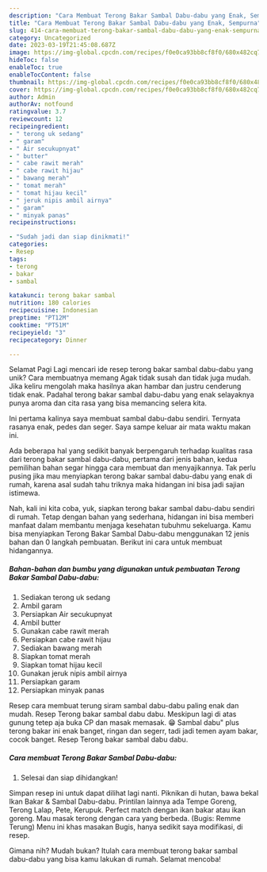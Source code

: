 ```yaml
---
description: "Cara Membuat Terong Bakar Sambal Dabu-dabu yang Enak, Sempurna"
title: "Cara Membuat Terong Bakar Sambal Dabu-dabu yang Enak, Sempurna"
slug: 414-cara-membuat-terong-bakar-sambal-dabu-dabu-yang-enak-sempurna
category: Uncategorized
date: 2023-03-19T21:45:08.687Z
image: https://img-global.cpcdn.com/recipes/f0e0ca93bb8cf8f0/680x482cq70/terong-bakar-sambal-dabu-dabu-foto-resep-utama.jpg
hideToc: false
enableToc: true
enableTocContent: false
thumbnail: https://img-global.cpcdn.com/recipes/f0e0ca93bb8cf8f0/680x482cq70/terong-bakar-sambal-dabu-dabu-foto-resep-utama.jpg
cover: https://img-global.cpcdn.com/recipes/f0e0ca93bb8cf8f0/680x482cq70/terong-bakar-sambal-dabu-dabu-foto-resep-utama.jpg
author: Admin
authorAv: notfound
ratingvalue: 3.7
reviewcount: 12
recipeingredient:
- " terong uk sedang"
- " garam"
- " Air secukupnyat"
- " butter"
- " cabe rawit merah"
- " cabe rawit hijau"
- " bawang merah"
- " tomat merah"
- " tomat hijau kecil"
- " jeruk nipis ambil airnya"
- " garam"
- " minyak panas"
recipeinstructions:

- "Sudah jadi dan siap dinikmati!"
categories:
- Resep
tags:
- terong
- bakar
- sambal

katakunci: terong bakar sambal 
nutrition: 180 calories
recipecuisine: Indonesian
preptime: "PT12M"
cooktime: "PT51M"
recipeyield: "3"
recipecategory: Dinner

---
```



Selamat Pagi Lagi mencari ide resep terong bakar sambal dabu-dabu yang unik? Cara membuatnya memang Agak tidak susah dan tidak juga mudah. Jika keliru mengolah maka hasilnya akan hambar dan justru cenderung tidak enak. Padahal terong bakar sambal dabu-dabu yang enak selayaknya punya aroma dan cita rasa yang bisa memancing selera kita.


Ini pertama kalinya saya membuat sambal dabu-dabu sendiri. Ternyata rasanya enak, pedes dan seger. Saya sampe keluar air mata waktu makan ini.

Ada beberapa hal yang sedikit banyak berpengaruh terhadap kualitas rasa dari terong bakar sambal dabu-dabu, pertama dari jenis bahan, kedua pemilihan bahan segar hingga cara membuat dan menyajikannya. Tak perlu pusing jika mau menyiapkan terong bakar sambal dabu-dabu yang enak di rumah, karena asal sudah tahu triknya maka hidangan ini bisa jadi sajian istimewa.


Nah, kali ini kita coba, yuk, siapkan terong bakar sambal dabu-dabu sendiri di rumah. Tetap dengan bahan yang sederhana, hidangan ini bisa memberi manfaat dalam membantu menjaga kesehatan tubuhmu sekeluarga. Kamu bisa menyiapkan Terong Bakar Sambal Dabu-dabu menggunakan 12 jenis bahan dan 0 langkah pembuatan. Berikut ini cara untuk membuat hidangannya.

<!--inarticleads1-->

##### Bahan-bahan dan bumbu yang digunakan untuk pembuatan Terong Bakar Sambal Dabu-dabu:

1. Sediakan  terong uk sedang
1. Ambil  garam
1. Persiapkan  Air secukupnyat
1. Ambil  butter
1. Gunakan  cabe rawit merah
1. Persiapkan  cabe rawit hijau
1. Sediakan  bawang merah
1. Siapkan  tomat merah
1. Siapkan  tomat hijau kecil
1. Gunakan  jeruk nipis ambil airnya
1. Persiapkan  garam
1. Persiapkan  minyak panas


Resep cara membuat terung siram sambal dabu-dabu paling enak dan mudah. Resep Terong bakar sambal dabu dabu. Meskipun lagi di atas gunung tetep aja buka CP dan masak memasak. 😁 Sambal dabu&#34; plus terong bakar ini enak banget, ringan dan segerr, tadi jadi temen ayam bakar, cocok banget. Resep Terong bakar sambal dabu dabu. 

<!--inarticleads2-->

##### Cara membuat Terong Bakar Sambal Dabu-dabu:


1. Selesai dan siap dihidangkan!

Simpan resep ini untuk dapat dilihat lagi nanti. Piknikan di hutan, bawa bekal Ikan Bakar &amp; Sambal Dabu-dabu. Printilan lainnya ada Tempe Goreng, Terong Lalap, Pete, Kerupuk. Perfect match dengan ikan bakar atau ikan goreng. Mau masak terong dengan cara yang berbeda. (Bugis: Remme Terung) Menu ini khas masakan Bugis, hanya sedikit saya modifikasi, di resep. 

Gimana nih? Mudah bukan? Itulah cara membuat terong bakar sambal dabu-dabu yang bisa kamu lakukan di rumah. Selamat mencoba!
